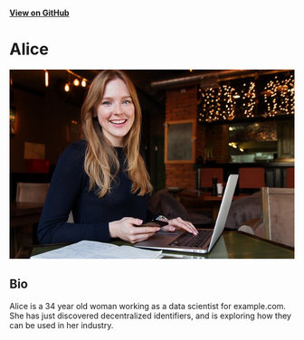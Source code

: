 
#### [View on GitHub](https://github.com/transmute-industries/did.actor)

# Alice

<img src="./profile.jpg" alt="profile" />

## Bio

Alice is a 34 year old woman working as a data scientist for example.com. She has just discovered decentralized identifiers, and is exploring how they can be used in her industry.